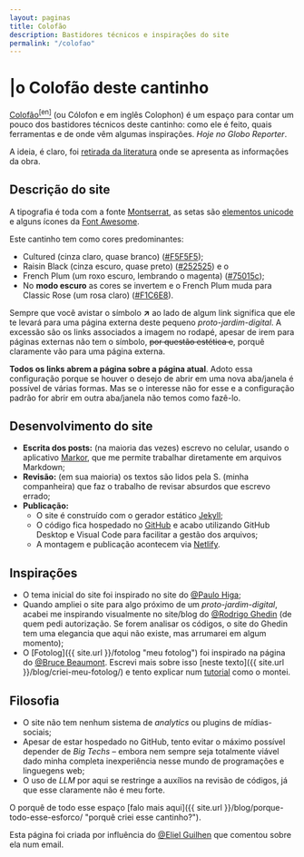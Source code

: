 ```yaml
---
layout: paginas
title: Colofão
description: Bastidores técnicos e inspirações do site
permalink: "/colofao"
---
```

# <span aria-hidden="true">|<span class="h1-menor">o </span></span>Colofão<span class="h1-menor"> deste cantinho</span>

[Colofão<sup>[en]</sup>](https://indieweb.org/colophon "mais sobre o que é Cólofon") (ou Cólofon e em inglês Colophon) é um espaço para contar um pouco dos bastidores técnicos deste cantinho: como ele é feito, quais ferramentas e de onde vêm algumas inspirações. _Hoje no Globo Reporter_.  

A ideia, é claro, foi [retirada da literatura](https://pt.wikipedia.org/wiki/C%C3%B3lofon_(tipografia) "o que sao cólofon de livros") onde se apresenta as informações da obra.

## Descrição do site
A tipografia é toda com a fonte [Montserrat](https://fonts.bunny.net/family/montserrat "a fonte deste cantinho"), as setas são [elementos unicode](https://symbl.cc/pt/unicode-table/#arrows "as setas") e alguns ícones da [Font Awesome](https://fontawesome.com "os ícones de mídias-sociais").  

Este cantinho tem como cores predominantes:
- Cultured (cinza claro, quase branco) ([#F5F5F5](https://www.color-name.com/hex/f5f5f5 "o fundo, ou o texto"));
- Raisin Black (cinza escuro, quase preto) ([#252525](https://www.color-name.com/hex/252525 "o texto, ou o fundo")) e o
- French Plum (um roxo escuro, lembrando o magenta) ([#75015c](https://www.color-name.com/hex/75015c "os links, no claro"));  
- No **modo escuro** as cores se invertem e o French Plum muda para Classic Rose (um rosa claro) ([#F1C6E8](https://www.color-name.com/hex/f1c6e8 "os links, no escuro")).  

Sempre que você avistar o símbolo **↗** ao lado de algum link significa que ele te levará para uma página externa deste pequeno _proto-jardim-digital_. A excessão são os links associados a imagem no rodapé, apesar de irem para páginas externas não tem o símbolo, ~~por questão estética e~~, porquê claramente vão para uma página externa.

**Todos os links abrem a página sobre a página atual**. Adoto essa configuração porque se houver o desejo de abrir em uma nova aba/janela é possível de várias formas. Mas se o interesse não for esse e a configuração padrão for abrir em outra aba/janela não temos como fazê-lo.

## Desenvolvimento do site
- **Escrita dos posts:** (na maioria das vezes) escrevo no celular, usando o aplicativo [Markor](https://github.com/gsantner/markor "o aplicativo em que escrevo"), que me permite trabalhar diretamente em arquivos Markdown;
- **Revisão:** (em sua maioria) os textos são lidos pela S. (minha companheira) que faz o trabalho de revisar absurdos que escrevo errado;
- **Publicação:**  
  - O site é construído com o gerador estático [Jekyll](https://jekyllrb.com/);  
  - O código fica hospedado no [GitHub](https://github.com/dalbo1201/ondeando) e acabo utilizando GitHub Desktop e Visual Code para facilitar a gestão dos arquivos;  
  - A montagem e publicação acontecem via [Netlify](https://www.netlify.com/).  

## Inspirações
- O tema inicial do site foi inspirado no site do [@Paulo Higa](https://higa.me "site do Higa");
- Quando ampliei o site para algo próximo de um _proto-jardim-digital_, acabei me inspirando visualmente no site/blog do [@Rodrigo Ghedin](https://rodrigo.ghed.in "site do Ghedin") (de quem pedi autorização. Se forem analisar os códigos, o site do Ghedin tem uma elegancia que aqui não existe, mas arrumarei em algum momento);  
- O [Fotolog]({{ site.url }}/fotolog "meu fotolog") foi inspirado na página do [@Bruce Beaumont](https://beaumontphotography.bearblog.dev/ "site do Bruce"). Escrevi mais sobre isso [neste texto]({{ site.url }}/blog/criei-meu-fotolog/) e tento explicar num [tutorial](/dicas-do-blog "como fiz o Fotolog") como o montei.  

## Filosofia
- O site não tem nenhum sistema de _analytics_ ou plugins de mídias-sociais;  
- Apesar de estar hospedado no GitHub, tento evitar o máximo possível depender de _Big Techs_ – embora nem sempre seja totalmente viável dado minha completa inexperiência nesse mundo de programações e linguegens web;  
- O uso de _LLM_ por aqui se restringe a auxílios na revisão de códigos, já que esse claramente não é meu forte.  

O porquê de todo esse espaço [falo mais aqui]({{ site.url }}/blog/porque-todo-esse-esforco/ "porquê criei esse cantinho?").  

<aside class="atualizacao">
Esta página foi criada por influência do <a href="https://cosmoliko.com/" title="blog do Eliel">@Eliel Guilhen</a> que comentou sobre ela num email.
</aside>

